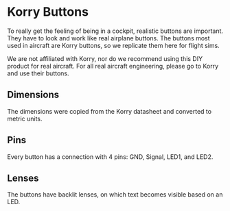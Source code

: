# Korry Buttons

To really get the feeling of being in a cockpit, realistic buttons are important. They have to look and work like real airplane buttons. The buttons most used in aircraft are Korry buttons, so we replicate them here for flight sims.

We are not affiliated with Korry, nor do we recommend using this DIY product for real aircraft. For all real aircraft engineering, please go to Korry and use their buttons.

## Dimensions

The dimensions were copied from the Korry datasheet and converted to metric units.

## Pins

Every button has a connection with 4 pins: GND, Signal, LED1, and LED2.

## Lenses

The buttons have backlit lenses, on which text becomes visible based on an LED.